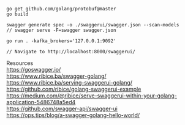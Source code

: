 ```
go get github.com/golang/protobuf@master
go build

swagger generate spec -o ./swaggerui/swagger.json --scan-models
// swagger serve -F=swagger swagger.json

go run . -kafka_brokers='127.0.0.1:9092'

// Navigate to http://localhost:8000/swaggerui/
```

Resources  
https://goswagger.io/  
https://www.ribice.ba/swagger-golang/  
https://www.ribice.ba/serving-swaggerui-golang/  
https://github.com/ribice/golang-swaggerui-example  
https://medium.com/@ribice/serve-swaggerui-within-your-golang-application-5486748a5ed4  
https://github.com/swagger-api/swagger-ui  
https://ops.tips/blog/a-swagger-golang-hello-world/
